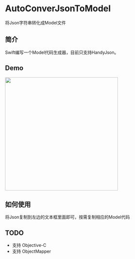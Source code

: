 # AutoConverJsonToModel
将Json字符串转化成Model文件
## 简介

Swift编写一个Model代码生成器，目前只支持HandyJson。

## Demo

<img src = "http://img2.ciurl.cn/flashsale/upload/xinfotek_upload/2018/11/16/1542352282356357.png" width = "370">

## 如何使用

将Json复制到左边的文本框里面即可，按需复制相应的Model代码

## TODO

* 支持 Objective-C
* 支持 ObjectMapper